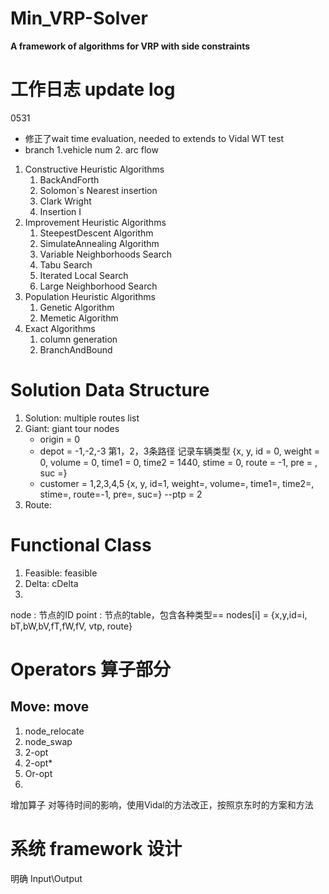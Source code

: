 # Min_VRP-Solver
**A framework of algorithms for VRP with side constraints**

# 工作日志 update log
0531
- 修正了wait time evaluation, needed to extends to Vidal WT test
- branch  1.vehicle num 2. arc flow


1. Constructive Heuristic Algorithms
    1. BackAndForth
    2. Solomon`s Nearest insertion
    3. Clark Wright
    4. Insertion I
2. Improvement Heuristic Algorithms
    1. SteepestDescent Algorithm
    2. SimulateAnnealing Algorithm
    3. Variable Neighborhoods Search
    4. Tabu Search
    5. Iterated Local Search
    6. Large Neighborhood Search
3. Population Heuristic Algorithms
    1. Genetic Algorithm
    2. Memetic Algorithm
4. Exact Algorithms
    1. column generation
    2. BranchAndBound
    
# Solution Data Structure
1. Solution: multiple routes list
2. Giant: giant tour  nodes 
    - origin = 0
    - depot = -1,-2,-3   第1，2，3条路径  记录车辆类型   {x, y, id = 0, weight = 0, volume = 0, time1 = 0, time2 = 1440, stime = 0, route = -1, pre = , suc =} 
    - customer = 1,2,3,4,5 {x, y, id=1, weight=, volume=, time1=, time2=, stime=, route=-1, pre=, suc=}  --ptp = 2   
3. Route:

# Functional Class
1. Feasible: feasible
2. Delta: cDelta
3. 



node : 节点的ID
point : 节点的table，包含各种类型== nodes[i] = {x,y,id=i, bT,bW,bV,fT,fW,fV, vtp, route}

# Operators 算子部分
## Move: move
1. node_relocate
2. node_swap
3. 2-opt
4. 2-opt*
5. Or-opt
6. 
增加算子  对等待时间的影响，使用Vidal的方法改正，按照京东时的方案和方法





# 系统 framework 设计
明确  Input\Output





